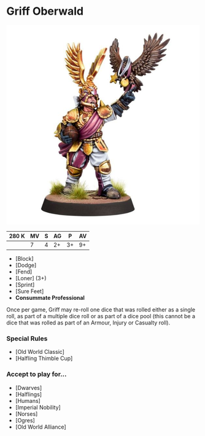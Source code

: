 # Griff Oberwald

![](../media/starplayers/BBGriffOberwaldLead.jpg)

| 280 K  | MV | S | AG | P | AV |
| --- | --- | --- | --- | --- | --- |
| | 7 | 4 | 2+ | 3+ | 9+ |

* [Block]
* [Dodge]
* [Fend]
* [Loner] (3+)
* [Sprint]
* [Sure Feet]
* **Consummate Professional**

Once per game, Griff may re-roll one dice that was rolled either as a single roll, as part of a multiple dice roll or as part of a dice pool (this cannot be a dice that was rolled as part of an Armour, Injury or Casualty roll).

### Special Rules
* [Old World Classic]
* [Halfling Thimble Cup]

### Accept to play for...
* [Dwarves]
* [Halflings]
* [Humans]
* [Imperial Nobility]
* [Norses]
* [Ogres]
* [Old World Alliance]
